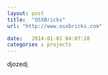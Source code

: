```yaml
---
layout: post
title:  "OSXBricks"
url: "http://www.osxbricks.com"

date:   2014-01-01 04:07:28
categories : projects
---
```


djozedj
